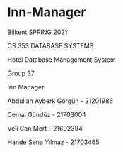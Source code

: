 # Inn-Manager

Bilkent SPRING 2021

CS 353 DATABASE SYSTEMS

Hotel Database Management System

Group 37

Inn Manager

Abdullah Ayberk Görgün - 21201986

Cemal Gündüz - 21703004

Veli Can Mert - 21602394

Hande Sena Yılmaz - 21703465
